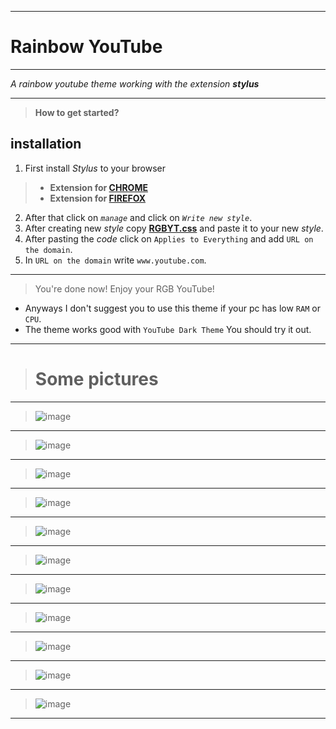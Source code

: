 __________
# Rainbow YouTube
__________

*A rainbow youtube theme working with the extension **stylus***
__________
>**How to get started?**
## installation
1. First install *Stylus* to your browser
>- **Extension for [CHROME](https://chrome.google.com/webstore/detail/stylus/clngdbkpkpeebahjckkjfobafhncgmne?hl=en)** 
>- **Extension for [FIREFOX](https://addons.mozilla.org/en-US/firefox/addon/styl-us/)** 
2. After that click on *`manage`* and click on *`Write new style`*.
3. After creating new *style* copy **[RGBYT.css](https://raw.githubusercontent.com/FIMARx/RainbowYouTube/main/RGBYT.css)** and paste it to your new *style*.
4. After pasting the *code* click on `Applies to Everything` and add `URL on the domain`.
5. In `URL on the domain` write `www.youtube.com`.
__________
> You're done now! Enjoy your RGB YouTube!
- Anyways I don't suggest you to use this theme if your pc has low `RAM` or `CPU`.
- The theme works good with `YouTube Dark Theme` You should try it out.
__________
> # Some pictures
__________

> ![image](https://user-images.githubusercontent.com/69573290/101331669-fefc9b80-387c-11eb-9199-e67a5f353b59.png)
__________
> ![image](https://user-images.githubusercontent.com/69573290/101331843-323f2a80-387d-11eb-858f-3a82c838d48a.png)
__________
> ![image](https://user-images.githubusercontent.com/69573290/101331991-661a5000-387d-11eb-99f4-38ad6541f30f.png)
__________
> ![image](https://user-images.githubusercontent.com/69573290/101332091-834f1e80-387d-11eb-8ac2-cb6d01abd464.png)
__________
> ![image](https://user-images.githubusercontent.com/69573290/101332317-ca3d1400-387d-11eb-9e0c-f12cc1483075.png)
__________
> ![image](https://user-images.githubusercontent.com/69573290/101332475-06707480-387e-11eb-8d54-ecb8339fcf7e.png)
__________
> ![image](https://user-images.githubusercontent.com/69573290/101332612-315ac880-387e-11eb-958b-087fb8b0a46c.png)
__________
> ![image](https://user-images.githubusercontent.com/69573290/101332963-adeda700-387e-11eb-95f3-d0405ddb969f.png)
__________
> ![image](https://user-images.githubusercontent.com/69573290/101333084-daa1be80-387e-11eb-8e97-a23179ec8ceb.png)
__________
> ![image](https://user-images.githubusercontent.com/69573290/101333140-f016e880-387e-11eb-82ad-94ebb73659fd.png)
__________
> ![image](https://user-images.githubusercontent.com/69573290/101333313-25233b00-387f-11eb-8c93-9cfa144994b7.png)
__________
